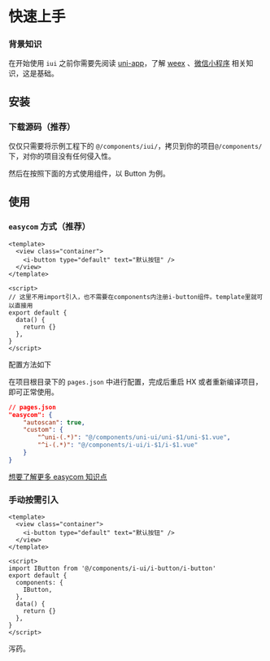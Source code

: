 # 快速上手

### 背景知识

在开始使用 `iui` 之前你需要先阅读 [uni-app](https://uniapp.dcloud.io/README)，了解 [weex](https://weex.apache.org/cn/guide/) 、[微信小程序](https://developers.weixin.qq.com/miniprogram/dev/framework/) 相关知识，这是基础。

## 安装

### 下载源码（推荐）

仅仅只需要将示例工程下的 `@/components/iui/`，拷贝到你的项目`@/components/`下，对你的项目没有任何侵入性。

然后在按照下面的方式使用组件，以 Button 为例。

## 使用

### `easycom` 方式（推荐）

```vue
<template>
  <view class="container">
    <i-button type="default" text="默认按钮" />
  </view>
</template>

<script>
// 这里不用import引入，也不需要在components内注册i-button组件。template里就可以直接用
export default {
  data() {
    return {}
  },
}
</script>
```

配置方法如下

在项目根目录下的 `pages.json` 中进行配置，完成后重启 HX 或者重新编译项目，即可正常使用。

```json
// pages.json
"easycom": {
    "autoscan": true,
    "custom": {
        "^uni-(.*)": "@/components/uni-ui/uni-$1/uni-$1.vue",
        "^i-(.*)": "@/components/i-ui/i-$1/i-$1.vue"
    }
}
```

[想要了解更多 easycom 知识点](https://uniapp.dcloud.io/collocation/pages?id=easycom)

### 手动按需引入

```vue
<template>
  <view class="container">
    <i-button type="default" text="默认按钮" />
  </view>
</template>

<script>
import IButton from '@/components/i-ui/i-button/i-button'
export default {
  components: {
    IButton,
  },
  data() {
    return {}
  },
}
</script>
```

泻药。

